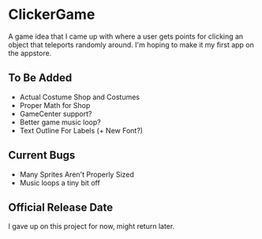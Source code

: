 # ClickerGame
A game idea that I came up with where a user gets points for clicking an object that teleports randomly around. I'm hoping to make it my first app on the appstore.
## To Be Added
- Actual Costume Shop and Costumes  
- Proper Math for Shop
- GameCenter support?
- Better game music loop?
- Text Outline For Labels (+ New Font?)
## Current Bugs
- Many Sprites Aren't Properly Sized
- Music loops a tiny bit off
## Official Release Date
I gave up on this project for now, might return later.
